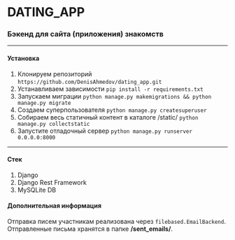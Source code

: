 ﻿# DATING_APP

### Бэкенд для сайта (приложения) знакомств

---

#### Установка

1) Клонируем репозиторий `https://github.com/DenisAhmedov/dating_app.git`
2) Устанавливаем зависимости `pip install -r requirements.txt`
3) Запускаем миграции `python manage.py makemigrations && python manage.py migrate`
4) Создаем суперпользователя `python manage.py createsuperuser`
5) Собираем весь статичный контент в каталоге /static/ `python manage.py collectstatic`
6) Запустите отладочный сервер `python manage.py runserver 0.0.0.0:8000`

---
#### Стек

1) Django
2) Django Rest Framework
3) MySQLite DB

#### Дополнительная информация

Отправка писем участникам реализована через `filebased.EmailBackend`. Отправленные письма хранятся в папке **/sent_emails/**.

